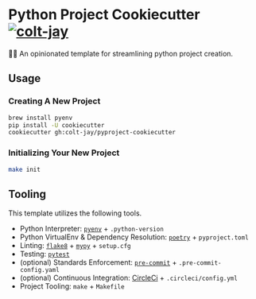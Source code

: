 # Python Project Cookiecutter [![colt-jay](https://circleci.com/gh/colt-jay/pyproject-cookiecutter.svg?style=svg)](https://app.circleci.com/pipelines/github/colt-jay/pyproject-cookiecutter)

🐍🍪 An opinionated template for streamlining python project creation.

## Usage

### Creating A New Project

```bash
brew install pyenv
pip install -U cookiecutter
cookiecutter gh:colt-jay/pyproject-cookiecutter
```

### Initializing Your New Project

```bash
make init
```

## Tooling

This template utilizes the following tools.

- Python Interpreter: [`pyenv`](https://github.com/pyenv/pyenv) + `.python-version`
- Python VirtualEnv & Dependency Resolution: [`poetry`](https://github.com/python-poetry/poetry) + `pyproject.toml`
- Linting: [`flake8`](https://github.com/PyCQA/flake8) + [`mypy`](https://github.com/python/mypy) + `setup.cfg`
- Testing: [`pytest`](https://github.com/pytest-dev/pytest)
- (optional) Standards Enforcement: [`pre-commit`](https://github.com/pre-commit/pre-commit) + `.pre-commit-config.yaml`
- (optional) Continuous Integration: [CircleCi](https://circleci.com/docs/) + `.circleci/config.yml`
- Project Tooling: `make` + `Makefile`

